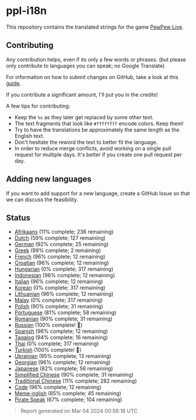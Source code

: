[//]: # "This file is automatically generated by generate_readme.py"
# ppl-i18n
This repository contains the translated strings for the game [PewPew Live](https://pewpew.live).
## Contributing
Any contribution helps, even if its only a few words or phrases.
(but please only contribute to languages you can speak; no Google Translate)

For information on how to submit changes on GitHub, take a look at this [guide](https://docs.github.com/en/free-pro-team@latest/github/managing-files-in-a-repository/editing-files-in-another-users-repository).

If you contribute a significant amount, I'll put you in the credits!

A few tips for contributing:
* Keep the `%s` as they later get replaced by some other text.
* The text fragments that look like `#ffffffff` encode colors. Keep them!
* Try to have the translations be approximately the same length as the English text.
* Don't hesitate the reword the text to better fit the language.
* In order to reduce merge conflicts, avoid working on a single pull request for multiple days. It's better if you create one pull request per day.
## Adding new languages
If you want to add support for a new language, create a GitHub Issue so that we can discuss
the feasibility.
## Status
* [Afrikaans](/translations/afr.po) (11% complete; 236 remaining)
* [Dutch](/translations/nld.po) (59% complete; 127 remaining)
* [German](/translations/deu.po) (92% complete; 25 remaining)
* [Greek](/translations/gre.po) (99% complete; 2 remaining)
* [French](/translations/fra.po) (96% complete; 12 remaining)
* [Croatian](/translations/hrv.po) (96% complete; 12 remaining)
* [Hungarian](/translations/hun.po) (0% complete; 317 remaining)
* [Indonesian](/translations/ind.po) (96% complete; 12 remaining)
* [Italian](/translations/ita.po) (96% complete; 12 remaining)
* [Korean](/translations/kor.po) (0% complete; 317 remaining)
* [Lithuanian](/translations/lit.po) (96% complete; 12 remaining)
* [Malay](/translations/msa.po) (0% complete; 317 remaining)
* [Polish](/translations/pol.po) (90% complete; 31 remaining)
* [Portuguese](/translations/por.po) (81% complete; 58 remaining)
* [Romanian](/translations/ron.po) (90% complete; 31 remaining)
* [Russian](/translations/rus.po) (100% complete! 🎉)
* [Spanish](/translations/spa.po) (96% complete; 12 remaining)
* [Tagalog](/translations/tgl.po) (94% complete; 16 remaining)
* [Thai](/translations/tha.po) (0% complete; 317 remaining)
* [Turkish](/translations/tur.po) (100% complete! 🎉)
* [Ukrainian](/translations/ukr.po) (95% complete; 13 remaining)
* [Georgian](/translations/kat.po) (96% complete; 12 remaining)
* [Japanese](/translations/jpn.po) (82% complete; 56 remaining)
* [Simplified Chinese](/translations/chs.po) (90% complete; 31 remaining)
* [Traditional Chinese](/translations/cht.po) (11% complete; 282 remaining)
* [Code](/translations/code.po) (96% complete; 12 remaining)
* [Meme-nglish](/translations/meme.po) (85% complete; 45 remaining)
* [Pirate Speak](/translations/pirate.po) (67% complete; 104 remaining)
> Report generated on Mar 04 2024 00:56:18 UTC